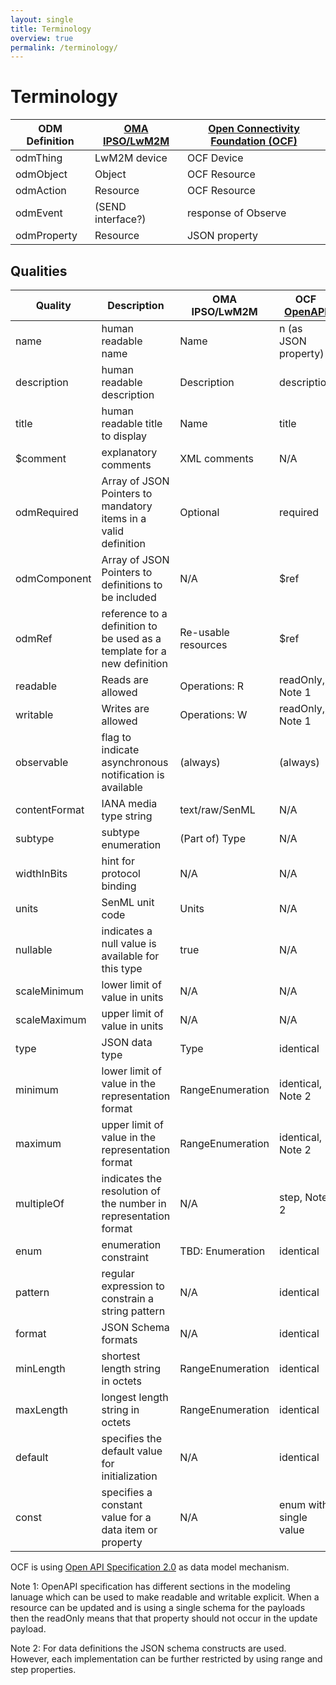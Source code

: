 ```yaml
---
layout: single
title: Terminology
overview: true
permalink: /terminology/
---
```

# Terminology

| ODM Definition | [OMA IPSO/LwM2M][lwm2m-spec]      |  [Open Connectivity Foundation (OCF)][ocf-spec]|
| -------------  | ------------------- |------------------- |
| odmThing       | LwM2M device        |    OCF Device  |
| odmObject      | Object              |    OCF Resource    |
| odmAction      | Resource            |    OCF Resource |
| odmEvent       | (SEND interface?)   |    response of Observe   |
| odmProperty    | Resource            |    JSON property   |

## Qualities

| Quality       | Description                                                             | OMA IPSO/LwM2M      | OCF [OpenAPI][oas]   |
| ------------- | ----------------------------------------------------------------------- | ------------------- | -------------------- |
| name          | human readable name                                                     | Name                | n (as JSON property) |
| description   | human readable description                                              | Description         | description          |
| title         | human readable title to display                                         | Name                | title                |
| $comment      | explanatory comments                                                    | XML comments        | N/A                  |
| odmRequired   | Array of JSON Pointers to mandatory items in a valid definition         | Optional            | required             |
| odmComponent  | Array of JSON Pointers to definitions to be included                    | N/A                 | $ref                 |
| odmRef        | reference to a definition to be used as a template for a new definition | Re-usable resources | $ref                 |
| readable      | Reads are allowed                                                       | Operations: R       | readOnly, Note 1     |
| writable      | Writes are allowed                                                      | Operations: W       | readOnly, Note 1     |
| observable    | flag to indicate asynchronous notification is available                 | (always)            | (always)             |
| contentFormat | IANA media type string                                                  | text/raw/SenML      | N/A                  |
| subtype       | subtype enumeration                                                     | (Part of) Type      | N/A                  |
| widthInBits   | hint for protocol binding                                               | N/A                 | N/A                  |
| units         | SenML unit code                                                         | Units               | N/A                  |
| nullable      | indicates a null value is available for this type                       | true                | N/A                  |
| scaleMinimum  | lower limit of value in units                                           | N/A                 | N/A                  |
| scaleMaximum  | upper limit of value in units                                           | N/A                 | N/A                  |
| type          | JSON data type                                                          | Type                | identical            |
| minimum       | lower limit of value in the representation format                       | RangeEnumeration    | identical, Note 2    |
| maximum       | upper limit of value in the representation format                       | RangeEnumeration    | identical, Note 2    |
| multipleOf    | indicates the resolution of the number in representation format         | N/A                 |  step, Note 2        |
| enum          | enumeration constraint                                                  | TBD: Enumeration    | identical            |
| pattern       | regular expression to constrain a string pattern                        | N/A                 | identical            |
| format        | JSON Schema formats                                                     | N/A                 | identical            |
| minLength     | shortest length string in octets                                        | RangeEnumeration    | identical            |
| maxLength     | longest length string in octets                                         | RangeEnumeration    | identical            |
| default       | specifies the default value for initialization                          | N/A                 | identical            |
| const         | specifies a constant value for a data item or property                  | N/A                 | enum with single value |

OCF is using [Open API Specification 2.0][oas] as data model mechanism.

Note 1: OpenAPI specification has different sections in the modeling lanuage which can be used to make readable and writable explicit.
When a resource can be updated and is using a single schema for the payloads then the readOnly means that that property should not occur in the update payload.

Note 2: For data definitions the JSON schema constructs are used.
However, each implementation can be further restricted by using range and step properties.

[lwm2m-spec]: http://www.openmobilealliance.org/release/LightweightM2M/V1_1_1-20190617-A/HTML-Version/OMA-TS-LightweightM2M_Core-V1_1_1-20190617-A.html
[ocf-spec]: https://openconnectivity.org/developer/specifications/
[oas]: https://github.com/OAI/OpenAPI-Specification/blob/master/versions/2.0.md
